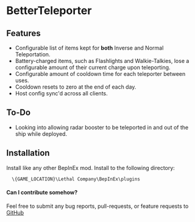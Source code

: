 # BetterTeleporter


## Features

- Configurable list of items kept for **both** Inverse and Normal Teleportation.
- Battery-charged items, such as Flashlights and Walkie-Talkies, lose a configurable amount of their current charge upon teleporting.
- Configurable amount of cooldown time for each teleporter between uses.
- Cooldown resets to zero at the end of each day.
- Host config sync'd across all clients.

## To-Do

- Looking into allowing radar booster to be teleported in and out of the ship while deployed.

## Installation

Install like any other BepInEx mod. Install to the following directory:

```
  \{GAME_LOCATION}\Lethal Company\BepInEx\plugins
```

#### Can I contribute somehow?

Feel free to submit any bug reports, pull-requests, or feature requests to [GitHub](https://github.com/SirTyler/BetterTeleporter)